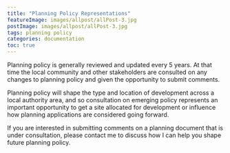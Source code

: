 ```yaml
---
title: "Planning Policy Representations"
featureImage: images/allpost/allPost-3.jpg
postImage: images/allpost/allPost-3.jpg
tags: planning policy
categories: documentation
toc: true
---
```


Planning policy is generally reviewed and updated every 5 years. At that time the local community and other stakeholders are consulted on any changes to planning policy and given the opportunity to submit comments.

Planning policy will shape the type and location of development across a local authority area, and so consultation on emerging policy represents an important opportunity to get a site allocated for development or influence how planning applications are considered going forward.

If you are interested in submitting comments on a planning document that is under consultation, please contact me to discuss how I can help you shape future planning policy.
